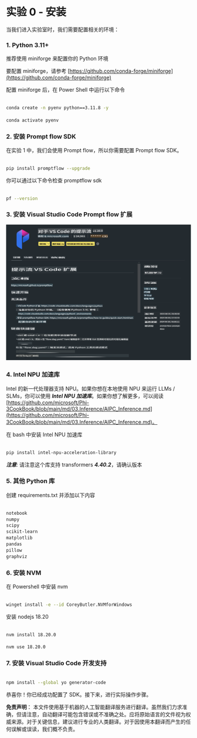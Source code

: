 # **实验 0 - 安装**

当我们进入实验室时，我们需要配置相关的环境：

### **1. Python 3.11+**

推荐使用 miniforge 来配置你的 Python 环境

要配置 miniforge，请参考 [https://github.com/conda-forge/miniforge](https://github.com/conda-forge/miniforge)

配置 miniforge 后，在 Power Shell 中运行以下命令

```bash

conda create -n pyenv python==3.11.8 -y

conda activate pyenv

```

### **2. 安装 Prompt flow SDK**

在实验 1 中，我们会使用 Prompt flow，所以你需要配置 Prompt flow SDK。

```bash

pip install promptflow --upgrade

```

你可以通过以下命令检查 promptflow sdk

```bash

pf --version

```

### **3. 安装 Visual Studio Code Prompt flow 扩展**

![pf](../../../../../../../translated_images/pf_ext.2830ee3df27421bce4a776ce6474a025c28f3886dac2272d60b70572a9a87040.zh.png)

### **4. Intel NPU 加速库**

Intel 的新一代处理器支持 NPU。如果你想在本地使用 NPU 来运行 LLMs / SLMs，你可以使用 ***Intel NPU 加速库***。如果你想了解更多，可以阅读 [https://github.com/microsoft/Phi-3CookBook/blob/main/md/03.Inference/AIPC_Inference.md](https://github.com/microsoft/Phi-3CookBook/blob/main/md/03.Inference/AIPC_Inference.md)。

在 bash 中安装 Intel NPU 加速库

```bash

pip install intel-npu-acceleration-library

```

***注意***: 请注意这个库支持 transformers ***4.40.2***，请确认版本

### **5. 其他 Python 库**

创建 requirements.txt 并添加以下内容

```txt

notebook
numpy 
scipy 
scikit-learn 
matplotlib 
pandas 
pillow 
graphviz

```

### **6. 安装 NVM**

在 Powershell 中安装 nvm

```bash

winget install -e --id CoreyButler.NVMforWindows

```

安装 nodejs 18.20

```bash

nvm install 18.20.0

nvm use 18.20.0

```

### **7. 安装 Visual Studio Code 开发支持**

```bash

npm install --global yo generator-code

```

恭喜你！你已经成功配置了 SDK。接下来，进行实际操作步骤。

**免责声明**：
本文件使用基于机器的人工智能翻译服务进行翻译。虽然我们力求准确，但请注意，自动翻译可能包含错误或不准确之处。应将原始语言的文件视为权威来源。对于关键信息，建议进行专业的人类翻译。对于因使用本翻译而产生的任何误解或误读，我们概不负责。